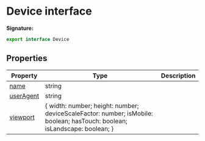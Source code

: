 # Device interface

**Signature:**

```typescript
export interface Device
```

## Properties

| Property                                     | Type                                                                                                                      | Description |
| -------------------------------------------- | ------------------------------------------------------------------------------------------------------------------------- | ----------- |
| [name](./puppeteer.device.name.md)           | string                                                                                                                    |             |
| [userAgent](./puppeteer.device.useragent.md) | string                                                                                                                    |             |
| [viewport](./puppeteer.device.viewport.md)   | { width: number; height: number; deviceScaleFactor: number; isMobile: boolean; hasTouch: boolean; isLandscape: boolean; } |             |
